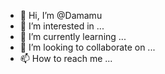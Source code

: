 - 👋 Hi, I’m @Damamu
- 👀 I’m interested in ...
- 🌱 I’m currently learning ...
- 💞️ I’m looking to collaborate on ...
- 📫 How to reach me ...

<!---
Damamu/Damamu is a ✨ special ✨ repository because its `README.md` (this file) appears on your GitHub profile.
You can click the Preview link to take a look at your changes.
--->
